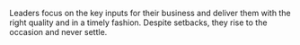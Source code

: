 Leaders focus on the key inputs for their business and deliver them with the right quality and in a timely fashion. Despite setbacks, they rise to the occasion and never settle.
